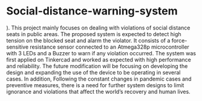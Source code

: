 # Social-distance-warning-system
). This project mainly focuses on dealing with violations of social distance seats in public areas. The proposed system is expected to detect high tension on the blocked seat and alarm the violator. It consists of a force-sensitive resistance sensor connected to an Atmega328p microcontroller with 3 LEDs and a Buzzer to warn if any violation occurred. The system was first applied on Tinkercad and worked as expected with high performance and reliability. The future modification will be focusing on developing the design and expanding the use of the device to be operating in several cases. In addition, Following the constant changes in pandemic cases and preventive measures, there is a need for further system designs to limit ignorance and violations that affect the world’s recovery and human lives. 
